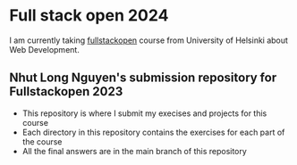 # Full stack open 2024
I am currently taking [fullstackopen](https://fullstackopen.com/en/) course from University of Helsinki about Web Development.

## Nhut Long Nguyen's submission repository for Fullstackopen 2023 
- This repository is where I submit my execises and projects for this course
- Each directory in this repository contains the exercises for each part of the course
- All the final answers are in the main branch of this repository


